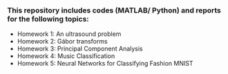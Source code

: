 ### This repository includes codes (MATLAB/ Python) and reports for the following topics:
- Homework 1: An ultrasound problem
- Homework 2: Gábor transforms
-	Homework 3: Principal Component Analysis
- Homework 4: Music Classification
- Homework 5: Neural Networks for Classifying Fashion MNIST
